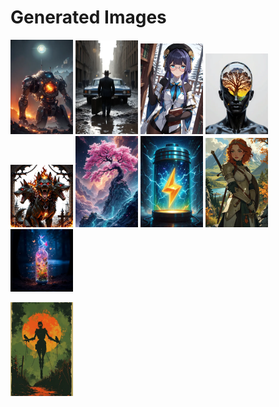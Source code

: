 # Generated Images



<img src="2025_10_19_01_thumb.webp" width="100"/> <img src="2025_10_19_02_thumb.webp" width="100"/> <img src="2025_10_19_03_thumb.webp" width="100"/> <img src="2025_10_19_04_thumb.webp" width="100"/> <img src="2025_10_19_05_thumb.webp" width="100"/> <img src="2025_10_19_06_thumb.webp" width="100"/> <img src="2025_10_19_07_thumb.webp" width="100"/> <img src="2025_10_19_08_thumb.webp" width="100"/> <img src="2025_10_19_09_thumb.webp" width="100"/>

<img src="2025_10_19_10_thumb.webp" width="100"/>